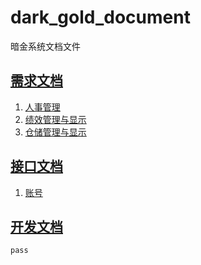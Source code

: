# dark_gold_document

暗金系统文档文件

## [需求文档](./requirements_doc)

1. [人事管理](./requirements_doc/人事需求.md)
2. [绩效管理与显示](./requirements_doc/绩效需求.md)
3. [仓储管理与显示]()

## [接口文档](./url_doc)

1. [账号](./url_doc/账号.md)

## [开发文档]()

    pass

